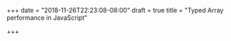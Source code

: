 +++
date = "2018-11-26T22:23:08-08:00"
draft = true
title = "Typed Array performance in JavaScript"

+++
